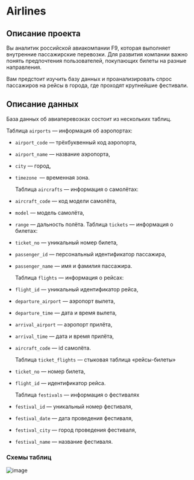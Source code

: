 # Airlines

## Описание проекта

Вы аналитик российской авиакомпании F9, которая выполняет внутренние пассажирские перевозки. Для развития компании важно понять предпочтения пользователей, покупающих билеты на разные направления.

Вам предстоит изучить базу данных и проанализировать спрос пассажиров на рейсы в города, где проходят крупнейшие фестивали.

## Описание данных
База данных об авиаперевозках состоит из нескольких таблиц.
  
  Таблица `airports` — информация об аэропортах:
- `airport_code` — трёхбуквенный код аэропорта,
- `airport_name` — название аэропорта,
- `city` — город,
- `timezone `— временная зона.

  Таблица `aircrafts` — информация о самолётах:
- `aircraft_code` — код модели самолёта,
- `model` — модель самолёта,
- `range` — дальность полёта.
Таблица `tickets` — информация о билетах:
- `ticket_no` — уникальный номер билета,
- `passenger_id` — персональный идентификатор пассажира,
- `passenger_name` — имя и фамилия пассажира.

  Таблица `flights` — информация о рейсах:
- `flight_id` — уникальный идентификатор рейса,
- `departure_airport` — аэропорт вылета,
- `departure_time` — дата и время вылета,
- `arrival_airport` — аэропорт прилёта,
- `arrival_time` — дата и время прилёта,
- `aircraft_code` — id самолёта.

  Таблица `ticket_flights` — стыковая таблица «рейсы-билеты»
- `ticket_no` — номер билета,
- `flight_id` — идентификатор рейса.

  Таблица `festivals` — информация о фестивалях
- `festival_id` — уникальный номер фестиваля,
- `festival_date` — дата проведения фестиваля,
- `festival_city` — город проведения фестиваля,
- `festival_name` — название фестиваля.

### Схемы таблиц

![image](https://github.com/Trikxter/Airlines/assets/104191153/f8f1fb24-c737-40ba-af24-d86199d24b89)
